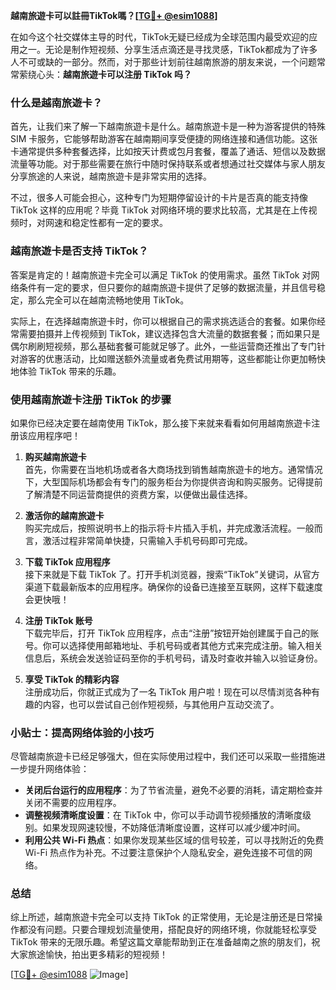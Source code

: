 **越南旅遊卡可以註冊TikTok嗎？[[TG💪+ @esim1088](https://t.me/s/esim1088)]**

在如今这个社交媒体主导的时代，TikTok无疑已经成为全球范围内最受欢迎的应用之一。无论是制作短视频、分享生活点滴还是寻找灵感，TikTok都成为了许多人不可或缺的一部分。然而，对于那些计划前往越南旅游的朋友来说，一个问题常常萦绕心头：**越南旅遊卡可以注册 TikTok 吗？**

### 什么是越南旅遊卡？

首先，让我们来了解一下越南旅遊卡是什么。越南旅遊卡是一种为游客提供的特殊 SIM 卡服务，它能够帮助游客在越南期间享受便捷的网络连接和通信功能。这张卡通常提供多种套餐选择，比如按天计费或包月套餐，覆盖了通话、短信以及数据流量等功能。对于那些需要在旅行中随时保持联系或者想通过社交媒体与家人朋友分享旅途的人来说，越南旅遊卡是非常实用的选择。

不过，很多人可能会担心，这种专门为短期停留设计的卡片是否真的能支持像 TikTok 这样的应用呢？毕竟 TikTok 对网络环境的要求比较高，尤其是在上传视频时，对网速和稳定性都有一定的要求。

### 越南旅遊卡是否支持 TikTok？

答案是肯定的！越南旅遊卡完全可以满足 TikTok 的使用需求。虽然 TikTok 对网络条件有一定的要求，但只要你的越南旅遊卡提供了足够的数据流量，并且信号稳定，那么完全可以在越南流畅地使用 TikTok。

实际上，在选择越南旅遊卡时，你可以根据自己的需求挑选适合的套餐。如果你经常需要拍摄并上传视频到 TikTok，建议选择包含大流量的数据套餐；而如果只是偶尔刷刷短视频，那么基础套餐可能就足够了。此外，一些运营商还推出了专门针对游客的优惠活动，比如赠送额外流量或者免费试用期等，这些都能让你更加畅快地体验 TikTok 带来的乐趣。

### 使用越南旅遊卡注册 TikTok 的步骤

如果你已经决定要在越南使用 TikTok，那么接下来就来看看如何用越南旅遊卡注册该应用程序吧！

1. **购买越南旅遊卡**  
   首先，你需要在当地机场或者各大商场找到销售越南旅遊卡的地方。通常情况下，大型国际机场都会有专门的服务柜台为你提供咨询和购买服务。记得提前了解清楚不同运营商提供的资费方案，以便做出最佳选择。

2. **激活你的越南旅遊卡**  
   购买完成后，按照说明书上的指示将卡片插入手机，并完成激活流程。一般而言，激活过程非常简单快捷，只需输入手机号码即可完成。

3. **下载 TikTok 应用程序**  
   接下来就是下载 TikTok 了。打开手机浏览器，搜索“TikTok”关键词，从官方渠道下载最新版本的应用程序。确保你的设备已连接至互联网，这样下载速度会更快哦！

4. **注册 TikTok 账号**  
   下载完毕后，打开 TikTok 应用程序，点击“注册”按钮开始创建属于自己的账号。你可以选择使用邮箱地址、手机号码或者其他方式来完成注册。输入相关信息后，系统会发送验证码至你的手机号码，请及时查收并输入以验证身份。

5. **享受 TikTok 的精彩内容**  
   注册成功后，你就正式成为了一名 TikTok 用户啦！现在可以尽情浏览各种有趣的内容，也可以尝试自己创作短视频，与其他用户互动交流了。

### 小贴士：提高网络体验的小技巧

尽管越南旅遊卡已经足够强大，但在实际使用过程中，我们还可以采取一些措施进一步提升网络体验：

- **关闭后台运行的应用程序**：为了节省流量，避免不必要的消耗，请定期检查并关闭不需要的应用程序。
- **调整视频清晰度设置**：在 TikTok 中，你可以手动调节视频播放的清晰度级别。如果发现网速较慢，不妨降低清晰度设置，这样可以减少缓冲时间。
- **利用公共 Wi-Fi 热点**：如果你发现某些区域的信号较差，可以寻找附近的免费 Wi-Fi 热点作为补充。不过要注意保护个人隐私安全，避免连接不可信的网络。

### 总结

综上所述，越南旅遊卡完全可以支持 TikTok 的正常使用，无论是注册还是日常操作都没有问题。只要合理规划流量使用，搭配良好的网络环境，你就能轻松享受 TikTok 带来的无限乐趣。希望这篇文章能帮助到正在准备越南之旅的朋友们，祝大家旅途愉快，拍出更多精彩的短视频！

[[TG💪+ @esim1088](https://t.me/s/esim1088) ![Image](https://i.postimg.cc/4NQfJmqS/Snipaste-2025-05-13-00-14-12.png)]